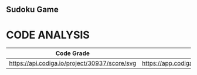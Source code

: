 ## Sudoku Game
# CODE ANALYSIS
| Code Grade | Code Quality Score |
| -- | -- |
| https://api.codiga.io/project/30937/score/svg | https://app.codiga.io/public/project/30937/M1_Projectgoal_SudokuNumGame/dashboard |

